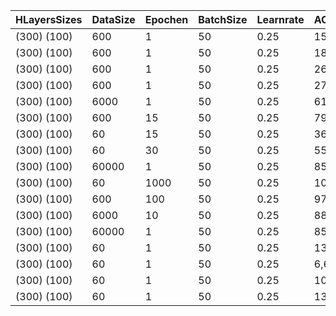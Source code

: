| HLayersSizes |DataSize| Epochen | BatchSize | Learnrate | ACtrainingD | ACtestD |
|----------|----------|----------|----------|----------|----------|----------|
| (300)  (100) |600|1|50|0.25|15,83%|12,53%|
| (300)  (100) |600|1|50|0.25|18,67%|16,00%|
| (300)  (100) |600|1|50|0.25|26,83%|23,21%|
| (300)  (100) |600|1|50|0.25|27,50%|22,75%|
| (300)  (100) |6000|1|50|0.25|61,17%|59,01%|
| (300)  (100) |600|15|50|0.25|79,67%|63,51%|
| (300)  (100) |60|15|50|0.25|36,67%|21,35%|
| (300)  (100) |60|30|50|0.25|55,00%|24,82%|
| (300)  (100) |60000|1|50|0.25|85,33%|85,82%|
| (300)  (100) |60|1000|50|0.25|100,00%|53,37%|
| (300)  (100) |600|100|50|0.25|97,50%|77,18%|
| (300)  (100) |6000|10|50|0.25|88,42%|85,42%|
| (300)  (100) |60000|1|50|0.25|85,73%|86,35%|
| (300)  (100) |60|1|50|0.25|13,33%|10,22%|
| (300)  (100) |60|1|50|0.25|6,67%|10,14%|
| (300)  (100) |60|1|50|0.25|10,00%|9,29%|
| (300)  (100) |60|1|50|0.25|13,33%|10,10%|